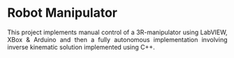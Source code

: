# Robot Manipulator
<p align="justify"> This project implements manual control of a 3R-manipulator using LabVIEW, XBox & Arduino and then a fully autonomous implementation involving inverse kinematic solution implemented using C++. </p>
